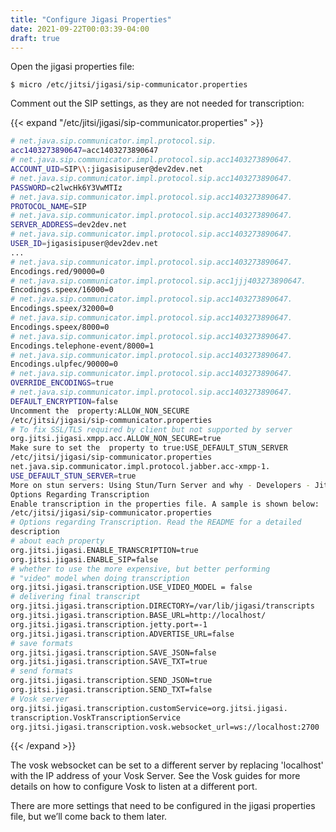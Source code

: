 ```yaml
---
title: "Configure Jigasi Properties"
date: 2021-09-22T00:03:39-04:00
draft: true
---
```


Open the jigasi properties file:

```
$ micro /etc/jitsi/jigasi/sip-communicator.properties
```

Comment out the SIP settings, as they are not needed for transcription:

{{< expand "/etc/jitsi/jigasi/sip-communicator.properties" >}}

```bash
# net.java.sip.communicator.impl.protocol.sip.
acc1403273890647=acc1403273890647
# net.java.sip.communicator.impl.protocol.sip.acc1403273890647.
ACCOUNT_UID=SIP\\:jigasisipuser@dev2dev.net
# net.java.sip.communicator.impl.protocol.sip.acc1403273890647.
PASSWORD=c2lwcHk6Y3VwMTIz
# net.java.sip.communicator.impl.protocol.sip.acc1403273890647.
PROTOCOL_NAME=SIP
# net.java.sip.communicator.impl.protocol.sip.acc1403273890647.
SERVER_ADDRESS=dev2dev.net
# net.java.sip.communicator.impl.protocol.sip.acc1403273890647.
USER_ID=jigasisipuser@dev2dev.net
...
# net.java.sip.communicator.impl.protocol.sip.acc1403273890647.
Encodings.red/90000=0
# net.java.sip.communicator.impl.protocol.sip.acc1jjj403273890647.
Encodings.speex/16000=0
# net.java.sip.communicator.impl.protocol.sip.acc1403273890647.
Encodings.speex/32000=0
# net.java.sip.communicator.impl.protocol.sip.acc1403273890647.
Encodings.speex/8000=0
# net.java.sip.communicator.impl.protocol.sip.acc1403273890647.
Encodings.telephone-event/8000=1
# net.java.sip.communicator.impl.protocol.sip.acc1403273890647.
Encodings.ulpfec/90000=0
# net.java.sip.communicator.impl.protocol.sip.acc1403273890647.
OVERRIDE_ENCODINGS=true
# net.java.sip.communicator.impl.protocol.sip.acc1403273890647.
DEFAULT_ENCRYPTION=false
Uncomment the  property:ALLOW_NON_SECURE
/etc/jitsi/jigasi/sip-communicator.properties
# To fix SSL/TLS required by client but not supported by server
org.jitsi.jigasi.xmpp.acc.ALLOW_NON_SECURE=true
Make sure to set the  property to true:USE_DEFAULT_STUN_SERVER
/etc/jitsi/jigasi/sip-communicator.properties
net.java.sip.communicator.impl.protocol.jabber.acc-xmpp-1.
USE_DEFAULT_STUN_SERVER=true
More on stun servers: Using Stun/Turn Server and why - Developers - Jitsi Community Forum - developers & users
Options Regarding Transcription
Enable transcription in the properties file. A sample is shown below:
/etc/jitsi/jigasi/sip-communicator.properties
# Options regarding Transcription. Read the README for a detailed 
description
# about each property
org.jitsi.jigasi.ENABLE_TRANSCRIPTION=true
org.jitsi.jigasi.ENABLE_SIP=false
# whether to use the more expensive, but better performing
# "video" model when doing transcription
org.jitsi.jigasi.transcription.USE_VIDEO_MODEL = false
# delivering final transcript
org.jitsi.jigasi.transcription.DIRECTORY=/var/lib/jigasi/transcripts
org.jitsi.jigasi.transcription.BASE_URL=http://localhost/
org.jitsi.jigasi.transcription.jetty.port=-1
org.jitsi.jigasi.transcription.ADVERTISE_URL=false
# save formats
org.jitsi.jigasi.transcription.SAVE_JSON=false
org.jitsi.jigasi.transcription.SAVE_TXT=true
# send formats
org.jitsi.jigasi.transcription.SEND_JSON=true
org.jitsi.jigasi.transcription.SEND_TXT=false
# Vosk server
org.jitsi.jigasi.transcription.customService=org.jitsi.jigasi.
transcription.VoskTranscriptionService
org.jitsi.jigasi.transcription.vosk.websocket_url=ws://localhost:2700
```
{{< /expand >}}

The vosk websocket can be set to a different server by replacing 'localhost' with the IP address of your Vosk Server. See the Vosk guides 
for more details on how to configure Vosk to listen at a different port.

There are more settings that need to be configured in the jigasi properties file, but we’ll come back to them later.